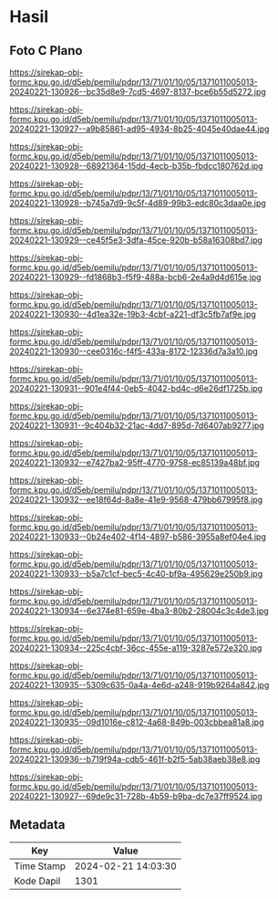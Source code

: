 # Hasil

## Foto C Plano

https://sirekap-obj-formc.kpu.go.id/d5eb/pemilu/pdpr/13/71/01/10/05/1371011005013-20240221-130926--bc35d8e9-7cd5-4697-8137-bce6b55d5272.jpg

https://sirekap-obj-formc.kpu.go.id/d5eb/pemilu/pdpr/13/71/01/10/05/1371011005013-20240221-130927--a9b85861-ad95-4934-8b25-4045e40dae44.jpg

https://sirekap-obj-formc.kpu.go.id/d5eb/pemilu/pdpr/13/71/01/10/05/1371011005013-20240221-130928--68921364-15dd-4ecb-b35b-fbdcc180762d.jpg

https://sirekap-obj-formc.kpu.go.id/d5eb/pemilu/pdpr/13/71/01/10/05/1371011005013-20240221-130928--b745a7d9-9c5f-4d89-99b3-edc80c3daa0e.jpg

https://sirekap-obj-formc.kpu.go.id/d5eb/pemilu/pdpr/13/71/01/10/05/1371011005013-20240221-130929--ce45f5e3-3dfa-45ce-920b-b58a16308bd7.jpg

https://sirekap-obj-formc.kpu.go.id/d5eb/pemilu/pdpr/13/71/01/10/05/1371011005013-20240221-130929--fd1868b3-f5f9-488a-bcb6-2e4a9d4d615e.jpg

https://sirekap-obj-formc.kpu.go.id/d5eb/pemilu/pdpr/13/71/01/10/05/1371011005013-20240221-130930--4d1ea32e-19b3-4cbf-a221-df3c5fb7af9e.jpg

https://sirekap-obj-formc.kpu.go.id/d5eb/pemilu/pdpr/13/71/01/10/05/1371011005013-20240221-130930--cee0316c-f4f5-433a-8172-12336d7a3a10.jpg

https://sirekap-obj-formc.kpu.go.id/d5eb/pemilu/pdpr/13/71/01/10/05/1371011005013-20240221-130931--901e4f44-0eb5-4042-bd4c-d6e26df1725b.jpg

https://sirekap-obj-formc.kpu.go.id/d5eb/pemilu/pdpr/13/71/01/10/05/1371011005013-20240221-130931--9c404b32-21ac-4dd7-895d-7d6407ab9277.jpg

https://sirekap-obj-formc.kpu.go.id/d5eb/pemilu/pdpr/13/71/01/10/05/1371011005013-20240221-130932--e7427ba2-95ff-4770-9758-ec85139a48bf.jpg

https://sirekap-obj-formc.kpu.go.id/d5eb/pemilu/pdpr/13/71/01/10/05/1371011005013-20240221-130932--ee18f64d-8a8e-41e9-9568-479bb67995f8.jpg

https://sirekap-obj-formc.kpu.go.id/d5eb/pemilu/pdpr/13/71/01/10/05/1371011005013-20240221-130933--0b24e402-4f14-4897-b586-3955a8ef04e4.jpg

https://sirekap-obj-formc.kpu.go.id/d5eb/pemilu/pdpr/13/71/01/10/05/1371011005013-20240221-130933--b5a7c1cf-bec5-4c40-bf9a-495629e250b9.jpg

https://sirekap-obj-formc.kpu.go.id/d5eb/pemilu/pdpr/13/71/01/10/05/1371011005013-20240221-130934--6e374e81-659e-4ba3-80b2-28004c3c4de3.jpg

https://sirekap-obj-formc.kpu.go.id/d5eb/pemilu/pdpr/13/71/01/10/05/1371011005013-20240221-130934--225c4cbf-36cc-455e-a119-3287e572e320.jpg

https://sirekap-obj-formc.kpu.go.id/d5eb/pemilu/pdpr/13/71/01/10/05/1371011005013-20240221-130935--5309c635-0a4a-4e6d-a248-919b9264a842.jpg

https://sirekap-obj-formc.kpu.go.id/d5eb/pemilu/pdpr/13/71/01/10/05/1371011005013-20240221-130935--09d1016e-c812-4a68-849b-003cbbea81a8.jpg

https://sirekap-obj-formc.kpu.go.id/d5eb/pemilu/pdpr/13/71/01/10/05/1371011005013-20240221-130936--b719f94a-cdb5-461f-b2f5-5ab38aeb38e8.jpg

https://sirekap-obj-formc.kpu.go.id/d5eb/pemilu/pdpr/13/71/01/10/05/1371011005013-20240221-130927--69de9c31-728b-4b59-b9ba-dc7e37ff9524.jpg


## Metadata

| Key        | Value               |
| ---------- | ------------------- |
| Time Stamp | 2024-02-21 14:03:30 |
| Kode Dapil | 1301                |



